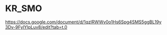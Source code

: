 # KR_SMO

https://docs.google.com/document/d/1qzlRWWv0o1Hs6Spg4SMS5ggBL19y3Dv-9FylYlpLuv8/edit?tab=t.0
